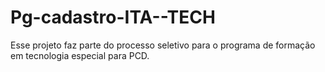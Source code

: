 # Pg-cadastro-ITA--TECH
Esse projeto faz parte do processo seletivo para o programa de formação em tecnologia especial para PCD.
